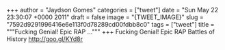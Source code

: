
+++
author = "Jaydson Gomes"
categories = ["tweet"]
date = "Sun May 22 23:30:07 +0000 2011"
draft = false
image = "{TWEET_IMAGE}"
slug = "7592d9291996416e6e113f0d78289cd00fdbb8c0"
tags = ["tweet"]
title = """Fucking Genial! Epic RAP ..."""
+++
Fucking Genial! Epic RAP Battles of History  http://goo.gl/KYd8r
